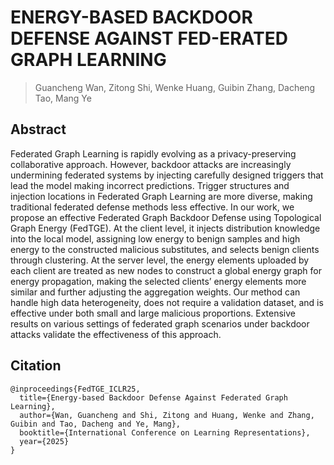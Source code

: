 # ENERGY-BASED BACKDOOR DEFENSE AGAINST FED-ERATED GRAPH LEARNING

> Guancheng Wan, Zitong Shi, Wenke Huang, Guibin Zhang, Dacheng Tao, Mang Ye


## Abstract

Federated Graph Learning is rapidly evolving as a privacy-preserving collaborative approach. However, backdoor attacks are increasingly undermining federated systems by injecting carefully designed triggers that lead the model making incorrect predictions. Trigger structures and injection locations in Federated Graph Learning are more diverse, making traditional federated defense methods less effective. In our work, we propose an effective Federated Graph Backdoor Defense using Topological Graph Energy (FedTGE). At the client level, it injects distribution knowledge into the local model, assigning low energy to benign samples and high energy to the constructed malicious substitutes, and selects benign clients through clustering. At the server level, the energy elements uploaded by each client are treated as new nodes to construct a global energy graph for energy propagation, making the selected clients’ energy elements more similar and further adjusting the aggregation weights. Our method can handle high data heterogeneity, does not require a validation dataset, and is effective under both small and large malicious proportions. Extensive results on various settings of federated graph scenarios under backdoor attacks validate the effectiveness of this approach. 


## Citation
```
@inproceedings{FedTGE_ICLR25,
  title={Energy-based Backdoor Defense Against Federated Graph Learning},
  author={Wan, Guancheng and Shi, Zitong and Huang, Wenke and Zhang, Guibin and Tao, Dacheng and Ye, Mang},
  booktitle={International Conference on Learning Representations},
  year={2025}
}
```

